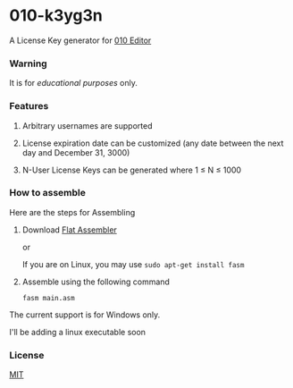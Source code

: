 # 010-k3yg3n

A License Key generator for [010 Editor](http://www.sweetscape.com/download/010editor/)

### Warning

It is for *educational purposes* only.

### Features

1. Arbitrary usernames are supported

2. License expiration date can be customized (any date between the next day and December 31, 3000)

3. N-User License Keys can be generated where 1 &le; N &le; 1000

### How to assemble
Here are the steps for Assembling

1. Download [Flat Assembler](http://flatassembler.net/download.php)

   or
   
   If you are on Linux, you may use `sudo apt-get install fasm`

2. Assemble using the following command

   `fasm main.asm`

The current support is for Windows only.

I'll be adding a linux executable soon

### License

[MIT](/LICENSE)
